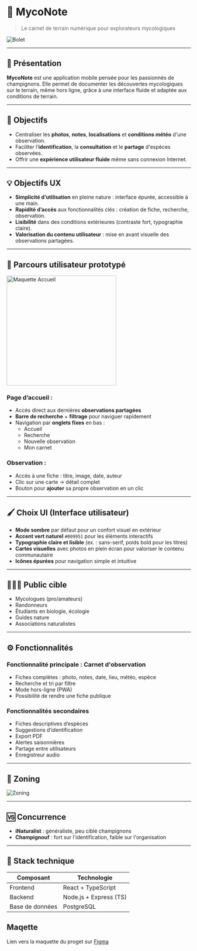 # 🌿 MycoNote

> Le carnet de terrain numérique pour explorateurs mycologiques

![Bolet](img/bolet.webp)

---

## 🧭 Présentation

**MycoNote** est une application mobile pensée pour les passionnés de champignons. Elle permet de documenter les découvertes mycologiques sur le terrain, même hors ligne, grâce à une interface fluide et adaptée aux conditions de terrain.

---

## 🎯 Objectifs

- Centraliser les **photos**, **notes**, **localisations** et **conditions météo** d'une observation.
- Faciliter l’**identification**, la **consultation** et le **partage** d'espèces observées.
- Offrir une **expérience utilisateur fluide** même sans connexion Internet.

---

## 💡 Objectifs UX

- **Simplicité d’utilisation** en pleine nature : interface épurée, accessible à une main.
- **Rapidité d’accès** aux fonctionnalités clés : création de fiche, recherche, observation.
- **Lisibilité** dans des conditions extérieures (contraste fort, typographie claire).
- **Valorisation du contenu utilisateur** : mise en avant visuelle des observations partagées.

---

## 👣 Parcours utilisateur prototypé

<img src="img/Accueil_2.png" alt="Maquette Accueil" width="300">

### Page d’accueil : 
- Accès direct aux dernières **observations partagées**
- **Barre de recherche** + **filtrage** pour naviguer rapidement
- Navigation par **onglets fixes** en bas :
  - Accueil
  - Recherche
  - Nouvelle observation
  - Mon carnet

### Observation :
- Accès à une fiche : titre, image, date, auteur
- Clic sur une carte → détail complet
- Bouton pour **ajouter** sa propre observation en un clic

---

## 🖌️ Choix UI (Interface utilisateur)

- **Mode sombre** par défaut pour un confort visuel en extérieur
- **Accent vert naturel** `#009951` pour les éléments interactifs
- **Typographie claire et lisible** (ex. : sans-serif, poids bold pour les titres)
- **Cartes visuelles** avec photos en plein écran pour valoriser le contenu communautaire
- **Icônes épurées** pour navigation simple et intuitive

---

## 🧑‍🤝‍🧑 Public cible

- Mycologues (pro/amateurs)
- Randonneurs
- Étudiants en biologie, écologie
- Guides nature
- Associations naturalistes

---

## ⚙️ Fonctionnalités

### Fonctionnalité principale : Carnet d'observation
- Fiches complètes : photo, notes, date, lieu, météo, espèce
- Recherche et tri par filtre
- Mode hors-ligne (PWA)
- Possibilité de rendre une fiche publique

### Fonctionnalités secondaires
- Fiches descriptives d’espèces
- Suggestions d’identification
- Export PDF
- Alertes saisonnières
- Partage entre utilisateurs
- Enregistreur audio

---

## 🧱 Zoning

![Zoning](img/zoning.png)

---

## 🆚 Concurrence

- **iNaturalist** : généraliste, peu ciblé champignons
- **Champignouf** : fort sur l'identification, faible sur l'organisation

---

## 🧪 Stack technique

| Composant     | Technologie             |
|---------------|--------------------------|
| Frontend      | React + TypeScript       |
| Backend       | Node.js + Express (TS)   |
| Base de données | PostgreSQL             |

## Maqette

Lien vers la maquette du proget sur [Figma](https://www.figma.com/design/Gsyj6WjLJOUFlxgHjpBtKG/micro-saas?node-id=0-1&t=CT8iHCkJoz7bWyrF-1)